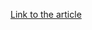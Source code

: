 [Link to the article](https://thehackernews.com/2025/09/ctems-core-prioritization-and-validation.html)
